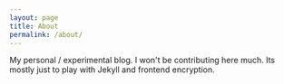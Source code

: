 ```yaml
---
layout: page
title: About
permalink: /about/
---
```


My personal / experimental blog. I won't be contributing here much. Its mostly just to play with Jekyll and frontend encryption. 
